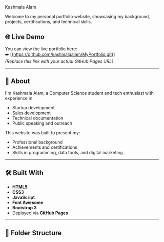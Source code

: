 Kashmala Alam

Welcome to my personal portfolio website, showcasing my background, projects, certifications, and technical skills.

## 🌐 Live Demo

You can view the live portfolio here:  
➡️ [(https://github.com/kashmalaalam/MyPortfolio.git)]  
_(Replace this link with your actual GitHub Pages URL)_

---

## 📄 About

I'm Kashmala Alam, a Computer Science student and tech enthusiast with experience in:

- Startup development
- Sales development
- Technical documentation
- Public speaking and outreach

This website was built to present my:

- Professional background
- Achievements and certifications
- Skills in programming, data tools, and digital marketing

---

## 🛠️ Built With

- **HTML5**
- **CSS3**
- **JavaScript**
- **Font Awesome**
- **Bootstrap 3**
- Deployed via **GitHub Pages**

---

## 📁 Folder Structure
